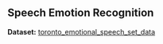 ## Speech Emotion Recognition

**Dataset:** [toronto_emotional_speech_set_data](https://www.kaggle.com/datasets/ejlok1/toronto-emotional-speech-set-tess)